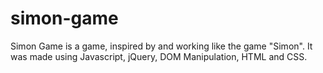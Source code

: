 # simon-game
Simon Game is a game, inspired by and working like the game "Simon". It was made using Javascript, jQuery, DOM Manipulation, HTML  and CSS.
